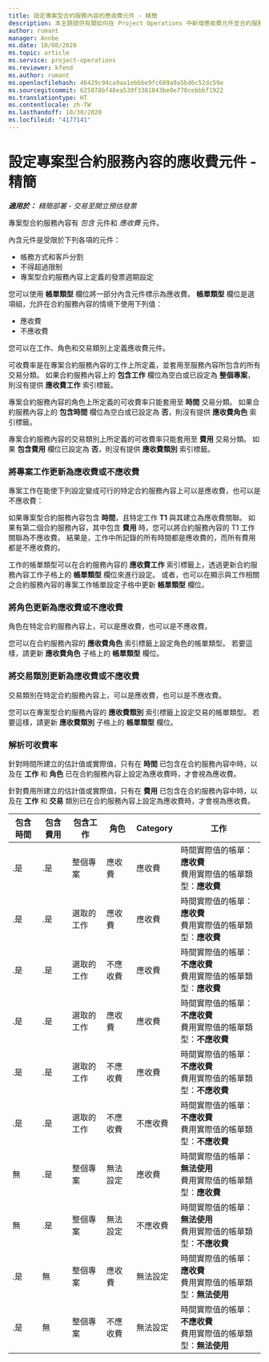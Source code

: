 ```yaml
---
title: 設定專案型合約服務內容的應收費元件 - 精簡
description: 本主題提供有關如何在 Project Operations 中新增應收費元件至合約服務內容的資訊。
author: rumant
manager: Annbe
ms.date: 10/08/2020
ms.topic: article
ms.service: project-operations
ms.reviewer: kfend
ms.author: rumant
ms.openlocfilehash: 46429c94ca9aa1ebbbe9fc689a9a5bd6c52dc59e
ms.sourcegitcommit: 625878bf48ea530f3381843be0e778cebbbf1922
ms.translationtype: HT
ms.contentlocale: zh-TW
ms.lasthandoff: 10/30/2020
ms.locfileid: "4177141"
---
```

# <a name="configure-chargeable-components-of-a-project-based-contract-line---lite"></a>設定專案型合約服務內容的應收費元件 - 精簡

_**適用於：** 精簡部署 - 交易至開立預估發票_

專案型合約服務內容有 *包含* 元件和 *應收費* 元件。

內含元件是受限於下列各項的元件：

  - 帳務方式和客戶分割
  - 不得超過限制 
  - 專案型合約服務內容上定義的發票週期設定

您可以使用 **帳單類型** 欄位將一部分內含元件標示為應收費。 **帳單類型** 欄位是選項組，允許在合約服務內容的情境下使用下列值：

  - 應收費
  - 不應收費

您可以在工作、角色和交易類別上定義應收費元件。

可收費率是在專案合約服務內容的工作上所定義，並套用至服務內容所包含的所有交易分類。 如果合約服務內容上的 **包含工作** 欄位為空白或已設定為 **整個專案**，則沒有提供 **應收費工作** 索引標籤。

專案合約服務內容的角色上所定義的可收費率只能套用至 **時間** 交易分類。 如果合約服務內容上的 **包含時間** 欄位為空白或已設定為 **否**，則沒有提供 **應收費角色** 索引標籤。

專案合約服務內容的交易類別上所定義的可收費率只能套用至 **費用** 交易分類。 如果 **包含費用** 欄位已設定為 **否**，則沒有提供 **應收費類別** 索引標籤。

### <a name="update-a-project-task-as-chargeable-or-non-chargeable"></a>將專案工作更新為應收費或不應收費

專案工作在能使下列設定變成可行的特定合約服務內容上可以是應收費，也可以是不應收費：

如果專案型合約服務內容包含 **時間**，且特定工作 **T1** 與其建立為應收費關聯。 如果有第二個合約服務內容，其中包含 **費用** 時，您可以將合約服務內容的 T1 工作關聯為不應收費。 結果是，工作中所記錄的所有時間都是應收費的，而所有費用都是不應收費的。

工作的帳單類型可以在合約服務內容的 **應收費工作** 索引標籤上，透過更新合約服務內容工作子格上的 **帳單類型** 欄位來進行設定。 或者，也可以在顯示與工作相關之合約服務內容的專案工作帳單設定子格中更新 **帳單類型** 欄位。

### <a name="update-a-role-as-chargeable-or-non-chargeable"></a>將角色更新為應收費或不應收費

角色在特定合約服務內容上，可以是應收費，也可以是不應收費。

您可以在合約服務內容的 **應收費角色** 索引標籤上設定角色的帳單類型。 若要這樣，請更新 **應收費角色** 子格上的 **帳單類型** 欄位。

### <a name="update-a-transaction-category-as-chargeable-or-non-chargeable"></a>將交易類別更新為應收費或不應收費

交易類別在特定合約服務內容上，可以是應收費，也可以是不應收費。

您可以在專案型合約服務內容的 **應收費類別** 索引標籤上設定交易的帳單類型。 若要這樣，請更新 **應收費類別** 子格上的 **帳單類型** 欄位。

### <a name="resolve-chargeability"></a>解析可收費率

針對時間所建立的估計值或實際值，只有在 **時間** 已包含在合約服務內容中時，以及在 **工作** 和 **角色** 已在合約服務內容上設定為應收費時，才會視為應收費。

針對費用所建立的估計值或實際值，只有在 **費用** 已包含在合約服務內容中時，以及在 **工作** 和 **交易** 類別已在合約服務內容上設定為應收費時，才會視為應收費。


| 包含時間 | 包含費用 | 包含工作 | 角色           | Category       | 工作​​                                                                                                      |
|---------------|------------------|----------------|----------------|----------------|-----------------------------------------------------------------------------------------------------------|
| .是           | .是              | 整個專案 | 應收費     | 應收費     | 時間實際值的帳單：**應收費** </br> 費用實際值的帳單類型：**應收費**           |
| .是           | .是              | 選取的工作 | 應收費     | 應收費     | 時間實際值的帳單：**應收費** </br> 費用實際值的帳單類型：**應收費**           |
| .是           | .是              | 選取的工作 | 不應收費 | 應收費     | 時間實際值的帳單：**不應收費** </br> 費用實際值的帳單類型：**應收費**       |
| .是           | .是              | 選取的工作 | 應收費     | 應收費     | 時間實際值的帳單：**不應收費** </br> 費用實際值的帳單類型：**不應收費** |
| .是           | .是              | 選取的工作 | 不應收費 | 應收費     | 時間實際值的帳單：**不應收費** </br> 費用實際值的帳單類型：**不應收費** |
| .是           | .是              | 選取的工作 | 不應收費 | 不應收費 | 時間實際值的帳單：**不應收費** </br> 費用實際值的帳單類型：**不應收費** |
| 無            | .是              | 整個專案 | 無法設定   | 應收費     | 時間實際值的帳單：**無法使用**</br>費用實際值的帳單類型：**應收費**          |
| 無            | .是              | 整個專案 | 無法設定   | 不應收費 | 時間實際值的帳單：**無法使用**</br> 費用實際值的帳單類型：**不應收費**     |
| .是           | 無               | 整個專案 | 應收費     | 無法設定   | 時間實際值的帳單：**應收費** </br> 費用實際值的帳單類型：**無法使用**        |
| .是           | 無               | 整個專案 | 不應收費 | 無法設定   | 時間實際值的帳單：**不應收費** </br>費用實際值的帳單類型：**無法使用**   |
